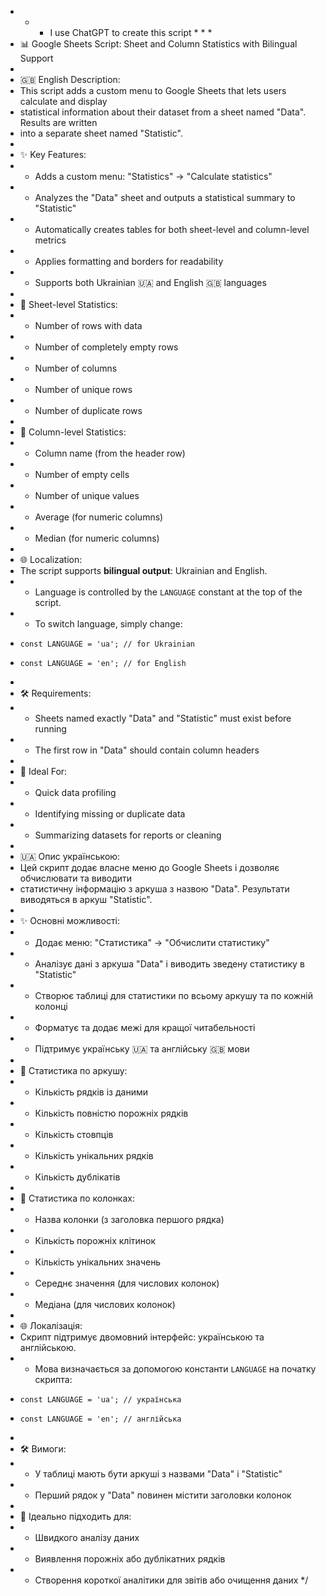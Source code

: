 * * * I use ChatGPT to create this script * * * 
 * 📊 Google Sheets Script: Sheet and Column Statistics with Bilingual Support
 *
 * 🇬🇧 English Description:
 * This script adds a custom menu to Google Sheets that lets users calculate and display
 * statistical information about their dataset from a sheet named "Data". Results are written
 * into a separate sheet named "Statistic".
 *
 * ✨ Key Features:
 * - Adds a custom menu: "Statistics" → "Calculate statistics"
 * - Analyzes the "Data" sheet and outputs a statistical summary to "Statistic"
 * - Automatically creates tables for both sheet-level and column-level metrics
 * - Applies formatting and borders for readability
 * - Supports both Ukrainian 🇺🇦 and English 🇬🇧 languages
 *
 * 📌 Sheet-level Statistics:
 * - Number of rows with data
 * - Number of completely empty rows
 * - Number of columns
 * - Number of unique rows
 * - Number of duplicate rows
 *
 * 📌 Column-level Statistics:
 * - Column name (from the header row)
 * - Number of empty cells
 * - Number of unique values
 * - Average (for numeric columns)
 * - Median (for numeric columns)
 *
 * 🌐 Localization:
 * The script supports **bilingual output**: Ukrainian and English.
 * - Language is controlled by the `LANGUAGE` constant at the top of the script.
 * - To switch language, simply change:
 *     const LANGUAGE = 'ua'; // for Ukrainian
 *     const LANGUAGE = 'en'; // for English
 *
 * 🛠 Requirements:
 * - Sheets named exactly "Data" and "Statistic" must exist before running
 * - The first row in "Data" should contain column headers
 *
 * 🧠 Ideal For:
 * - Quick data profiling
 * - Identifying missing or duplicate data
 * - Summarizing datasets for reports or cleaning
 *
 * 🇺🇦 Опис українською:
 * Цей скрипт додає власне меню до Google Sheets і дозволяє обчислювати та виводити
 * статистичну інформацію з аркуша з назвою "Data". Результати виводяться в аркуш "Statistic".
 *
 * ✨ Основні можливості:
 * - Додає меню: "Статистика" → "Обчислити статистику"
 * - Аналізує дані з аркуша "Data" і виводить зведену статистику в "Statistic"
 * - Створює таблиці для статистики по всьому аркушу та по кожній колонці
 * - Форматує та додає межі для кращої читабельності
 * - Підтримує українську 🇺🇦 та англійську 🇬🇧 мови
 *
 * 📌 Статистика по аркушу:
 * - Кількість рядків із даними
 * - Кількість повністю порожніх рядків
 * - Кількість стовпців
 * - Кількість унікальних рядків
 * - Кількість дублікатів
 *
 * 📌 Статистика по колонках:
 * - Назва колонки (з заголовка першого рядка)
 * - Кількість порожніх клітинок
 * - Кількість унікальних значень
 * - Середнє значення (для числових колонок)
 * - Медіана (для числових колонок)
 *
 * 🌐 Локалізація:
 * Скрипт підтримує двомовний інтерфейс: українською та англійською.
 * - Мова визначається за допомогою константи `LANGUAGE` на початку скрипта:
 *     const LANGUAGE = 'ua'; // українська
 *     const LANGUAGE = 'en'; // англійська
 *
 * 🛠 Вимоги:
 * - У таблиці мають бути аркуші з назвами "Data" і "Statistic"
 * - Перший рядок у "Data" повинен містити заголовки колонок
 *
 * 🧠 Ідеально підходить для:
 * - Швидкого аналізу даних
 * - Виявлення порожніх або дублікатних рядків
 * - Створення короткої аналітики для звітів або очищення даних
 */
